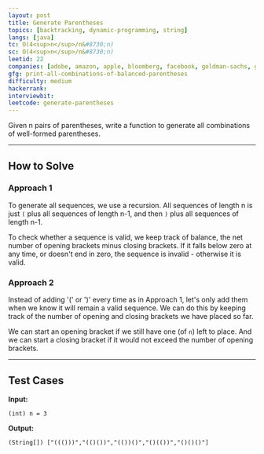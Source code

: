 ```yaml
---
layout: post
title: Generate Parentheses
topics: [backtracking, dynamic-programming, string]
langs: [java]
tc: O(4<sup>n</sup>/n&#8730;n)
sc: O(4<sup>n</sup>/n&#8730;n)
leetid: 22
companies: [adobe, amazon, apple, bloomberg, facebook, goldman-sachs, google, microsoft, uber]
gfg: print-all-combinations-of-balanced-parentheses
difficulty: medium
hackerrank: 
interviewbit: 
leetcode: generate-parentheses
---
```


Given n pairs of parentheses, write a function to generate all combinations of well-formed parentheses.

---
## How to Solve

### Approach 1
To generate all sequences, we use a recursion. 
All sequences of length n is just `(` plus all sequences of length n-1, and then `)` plus all sequences of length n-1.

To check whether a sequence is valid, we keep track of balance, 
the net number of opening brackets minus closing brackets. 
If it falls below zero at any time, or doesn't end in zero, the sequence is invalid - otherwise it is valid.

### Approach 2
Instead of adding '(' or ')' every time as in Approach 1, 
let's only add them when we know it will remain a valid sequence.
We can do this by keeping track of the number of opening and closing brackets we have placed so far.

We can start an opening bracket if we still have one (of `n`) left to place. 
And we can start a closing bracket if it would not exceed the number of opening brackets.

---
## Test Cases

**Input:**

    (int) n = 3

**Output:**

    (String[]) ["((()))","(()())","(())()","()(())","()()()"] 
